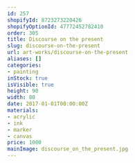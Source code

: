 ```yaml
---
id: 257
shopifyId: 8723273220426
shopifyOptionId: 47772452782410
order: 305
title: Discourse on the present
slug: discourse-on-the-present
url: art-works/discourse-on-the-present
aliases: []
categories:
- painting
inStock: true
isVisible: true
height: 90
width: 80
date: 2017-01-01T00:00:00Z
materials:
- acrylic
- ink
- marker
- canvas
price: 1000
mainImage: discourse_on_the_present.jpg
---
```

